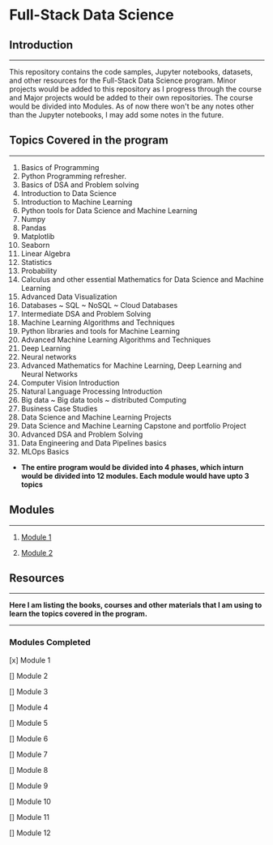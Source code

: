 # Full-Stack Data Science

## Introduction

---

This repository contains the code samples, Jupyter notebooks, datasets, and other resources for the Full-Stack Data Science program. Minor projects would be added to this repository as I progress through the course and Major projects would be added to their own repositories. The course would be divided into Modules. As of now there won't be any notes other than the Jupyter notebooks, I may add some notes in the future.

## Topics Covered in the program

---

1. Basics of Programming
2. Python Programming refresher.
3. Basics of DSA and Problem solving
4. Introduction to Data Science
5. Introduction to Machine Learning
6. Python tools for Data Science and Machine Learning
7. Numpy
8. Pandas
9. Matplotlib
10. Seaborn
11. Linear Algebra
12. Statistics
13. Probability
14. Calculus and other essential Mathematics for Data Science and Machine Learning
15. Advanced Data Visualization
16. Databases ~ SQL ~ NoSQL ~ Cloud Databases
17. Intermediate DSA and Problem Solving
18. Machine Learning Algorithms and Techniques
19. Python libraries and tools for Machine Learning
20. Advanced Machine Learning Algorithms and Techniques
21. Deep Learning
22. Neural networks
23. Advanced Mathematics for Machine Learning, Deep Learning and Neural Networks
24. Computer Vision Introduction
25. Natural Language Processing Introduction
26. Big data ~ Big data tools ~ distributed Computing
27. Business Case Studies
28. Data Science and Machine Learning Projects
29. Data Science and Machine Learning Capstone and portfolio Project
30. Advanced DSA and Problem Solving
31. Data Engineering and Data Pipelines basics
32. MLOps Basics

- **The entire program would be divided into 4 phases, which inturn would be divided into 12 modules. Each module would have upto 3 topics**
  
## Modules

---

 1. [Module 1](https://github.com/kannanjayachandran/Data_Science---Machine_Learning/tree/main/Module1)

 2. [Module 2](https://github.com/kannanjayachandran/Data_Science---Machine_Learning/tree/main/Module2)

## Resources

---

**Here I am listing the books, courses and other materials that I am using to learn the topics covered in the program.**

---

### Modules Completed

[x] Module 1

[] Module 2

[] Module 3

[] Module 4

[] Module 5

[] Module 6

[] Module 7

[] Module 8

[] Module 9

[] Module 10

[] Module 11

[] Module 12
